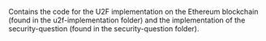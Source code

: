 Contains the code for the U2F implementation on the Ethereum blockchain (found in the u2f-implementation folder) and the implementation of the security-question (found in the security-question folder).

